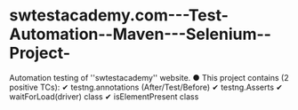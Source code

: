 # swtestacademy.com---Test-Automation--Maven---Selenium--Project-
Automation testing of ''swtestacademy'' website. ● This project contains (2 positive TCs): ✔ testng.annotations (After/Test/Before) ✔ testng.Asserts ✔ waitForLoad(driver) class ✔ isElementPresent class
